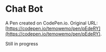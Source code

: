 # Chat Bot

A Pen created on CodePen.io. Original URL: [https://codepen.io/temowemo/pen/pEdeRY](https://codepen.io/temowemo/pen/pEdeRY).

Still in progress